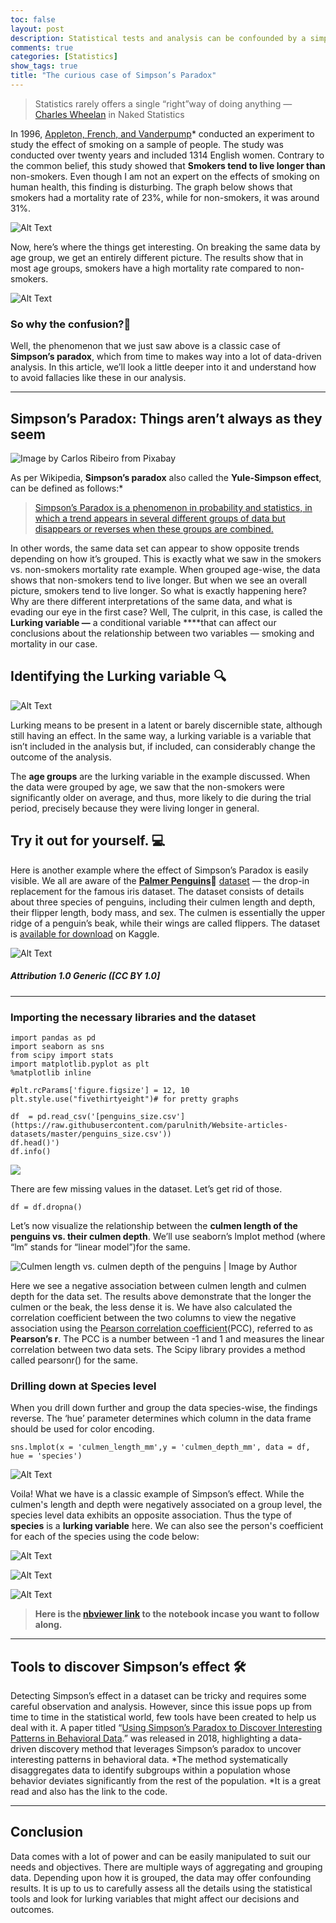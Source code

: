 ```yaml
---
toc: false
layout: post
description: Statistical tests and analysis can be confounded by a simple misunderstanding of the data
comments: true
categories: [Statistics]
show_tags: true
title: "The curious case of Simpson’s Paradox"
---
```



> Statistics rarely offers a single “right”way of doing anything — [Charles Wheelan](https://en.wikipedia.org/wiki/Charles_Wheelan) in Naked Statistics

In 1996, [Appleton, French, and Vanderpump](https://www.researchgate.net/publication/254331089_Ignoring_a_Covariate_An_Example_of_Simpson's_Paradox)* conducted an experiment to study the effect of smoking on a sample of people. The study was conducted over twenty years and included 1314 English women. Contrary to the common belief, this study showed that **Smokers tend to live longer than** non-smokers. Even though I am not an expert on the effects of smoking on human health, this finding is disturbing. The graph below shows that smokers had a mortality rate of 23%, while for non-smokers, it was around 31%.

![Alt Text](https://cdn-images-1.medium.com/max/2000/1*iDyNS-0t3aqoMWNOY5ySfQ.png)

Now, here’s where the things get interesting. On breaking the same data by age group, we get an entirely different picture. The results show that in most age groups, smokers have a high mortality rate compared to non-smokers.

![Alt Text](https://cdn-images-1.medium.com/max/2000/1*a_7T9kLqig2uLxiikgnetw.png)

### So why the confusion?🤔

Well, the phenomenon that we just saw above is a classic case of **Simpson’s paradox**, which from time to makes way into a lot of data-driven analysis. In this article, we’ll look a little deeper into it and understand how to avoid fallacies like these in our analysis.

---

## Simpson’s Paradox: Things aren’t always as they seem

![Image by [Carlos Ribeiro](https://pixabay.com/users/ctribeiro-680997/?utm_source=link-attribution&utm_medium=referral&utm_campaign=image&utm_content=1708964) from [Pixabay](https://pixabay.com/?utm_source=link-attribution&utm_medium=referral&utm_campaign=image&utm_content=1708964)](https://cdn-images-1.medium.com/max/3840/1*4VUfxWFvYDhgg7d80vnMuA.jpeg)

As per Wikipedia, **Simpson’s paradox** also called the **Yule-Simpson effect**, can be defined as follows:*
>  [Simpson’s Paradox is a phenomenon in probability and statistics, in which a trend appears in several different groups of data but disappears or reverses when these groups are combined.](https://en.wikipedia.org/wiki/Simpson%27s_paradox)

In other words, the same data set can appear to show opposite trends depending on how it’s grouped. This is exactly what we saw in the smokers vs. non-smokers mortality rate example. When grouped age-wise, the data shows that non-smokers tend to live longer. But when we see an overall picture, smokers tend to live longer. So what is exactly happening here? Why are there different interpretations of the same data, and what is evading our eye in the first case? Well, The culprit, in this case, is called the **Lurking variable —** a conditional variable ****that can affect our conclusions about the relationship between two variables — smoking and mortality in our case.

## Identifying the Lurking variable 🔍

![Alt Text](https://cdn-images-1.medium.com/max/2000/1*vkiDwWnsTb6BxaJU1XPFvg.png)

Lurking means to be present in a latent or barely discernible state, although still having an effect. In the same way, a lurking variable is a variable that isn’t included in the analysis but, if included, can considerably change the outcome of the analysis.

The **age groups** are the lurking variable in the example discussed. When the data were grouped by age, we saw that the non-smokers were significantly older on average, and thus, more likely to die during the trial period, precisely because they were living longer in general.

## Try it out for yourself. 💻

Here is another example where the effect of Simpson’s Paradox is easily visible. We all are aware of the [**Palmer Penguins**](https://allisonhorst.github.io/palmerpenguins/articles/intro.html)🐧 [dataset](https://allisonhorst.github.io/palmerpenguins/articles/intro.html) — the drop-in replacement for the famous iris dataset. The dataset consists of details about three species of penguins, including their culmen length and depth, their flipper length, body mass, and sex. The culmen is essentially the upper ridge of a penguin’s beak, while their wings are called flippers. The dataset is [available for download](https://www.kaggle.com/parulpandey/palmer-archipelago-antarctica-penguin-data?select=penguins_size.csv) on Kaggle.

![Alt Text](https://cdn-images-1.medium.com/max/2000/1*gIOJSSoVH7i0GyOAtV0ZfA.jpeg) 
##### Attribution 1.0 Generic ([CC BY 1.0]

----

### Importing the necessary libraries and the dataset

    import pandas as pd
    import seaborn as sns
    from scipy import stats
    import matplotlib.pyplot as plt
    %matplotlib inline

    #plt.rcParams['figure.figsize'] = 12, 10
    plt.style.use("fivethirtyeight")# for pretty graphs

    df  = pd.read_csv('[penguins_size.csv'](https://raw.githubusercontent.com/parulnith/Website-articles-datasets/master/penguins_size.csv'))
    df.head()')
    df.info()

![](https://cdn-images-1.medium.com/max/2000/1*0Wg8r9copQYj5EWpG_gdnQ.png)

There are few missing values in the dataset. Let’s get rid of those.

    df = df.dropna()

Let’s now visualize the relationship between the **culmen length of the penguins vs. their culmen depth**. We’ll use seaborn’s lmplot method (where “lm” stands for “linear model”)for the same.

![Culmen length vs. culmen depth of the penguins | Image by Author](https://cdn-images-1.medium.com/max/2000/1*pI8zh6NZE_JV262dcpv-iA.png)

Here we see a negative association between culmen length and culmen depth for the data set. The results above demonstrate that the longer the culmen or the beak, the less dense it is. We have also calculated the correlation coefficient between the two columns to view the negative association using the [Pearson correlation coefficient](https://en.wikipedia.org/wiki/Pearson_correlation_coefficient#:~:text=In%20statistics%2C%20the%20Pearson%20correlation,between%20two%20sets%20of%20data.)(PCC), referred to as **Pearson’s r**. The PCC is a number between -1 and 1 and measures the linear correlation between two data sets. The Scipy library provides a method called pearsonr() for the same.

### Drilling down at Species level

When you drill down further and group the data species-wise, the findings reverse. The ‘hue’ parameter determines which column in the data frame should be used for color encoding.

    sns.lmplot(x = 'culmen_length_mm',y = 'culmen_depth_mm', data = df, hue = 'species')

![Alt Text](https://cdn-images-1.medium.com/max/2000/1*7y1G5oTdu1Lc9tdaSNwCng.png)

Voila! What we have is a classic example of Simpson’s effect. While the culmen's length and depth were negatively associated on a group level, the species level data exhibits an opposite association. Thus the type of **species** is a **lurking variable** here. We can also see the person's coefficient for each of the species using the code below:


![Alt Text](https://cdn-images-1.medium.com/max/2000/1*EOm4SCGWijobj30NoQdZlQ.png)

![Alt Text](https://cdn-images-1.medium.com/max/2000/1*5MiFXw4wem7giROBCQqeVA.png)

![Alt Text](https://cdn-images-1.medium.com/max/2000/1*bK7w4jPGD8o6JxV3qXR4qA.png)
>  **Here is the [nbviewer link](https://nbviewer.jupyter.org/github/parulnith/Data-Science-Articles/tree/main/The%20curious%20case%20of%20Simpson%27s%20Paradox/) to the notebook incase you want to follow along.**

---

## Tools to discover Simpson’s effect 🛠

Detecting Simpson’s effect in a dataset can be tricky and requires some careful observation and analysis. However, since this issue pops up from time to time in the statistical world, few tools have been created to help us deal with it. A paper titled “[Using Simpson’s Paradox to Discover Interesting Patterns in Behavioral Data](https://arxiv.org/abs/1805.03094).” was released in 2018, highlighting a data-driven discovery method that leverages Simpson’s paradox to uncover interesting patterns in behavioral data. *The method systematically disaggregates data to identify subgroups within a population whose behavior deviates significantly from the rest of the population. *It is a great read and also has the link to the code.

---

## Conclusion

Data comes with a lot of power and can be easily manipulated to suit our needs and objectives. There are multiple ways of aggregating and grouping data. Depending upon how it is grouped, the data may offer confounding results. It is up to us to carefully assess all the details using the statistical tools and look for lurking variables that might affect our decisions and outcomes.

